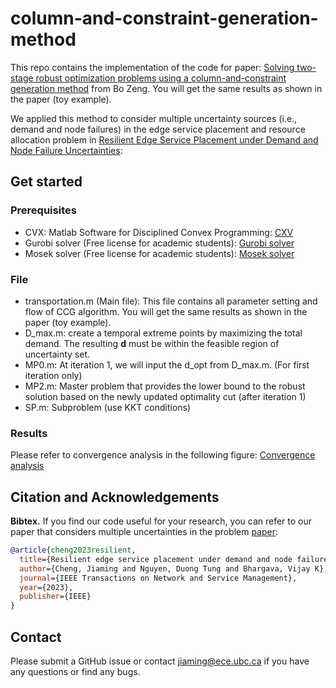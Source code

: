 # column-and-constraint-generation-method
This repo contains the implementation of the code for paper: [Solving two-stage robust optimization problems using a column-and-constraint generation method]([https://www.sciencedirect.com/science/article/abs/pii/S0167637713000618]) from Bo Zeng. You will get the same results as shown in the paper (toy example). 

We applied this method to consider multiple uncertainty sources (i.e., demand and node failures) in the edge service placement and resource allocation problem in [Resilient Edge Service Placement under Demand and Node Failure Uncertainties]([https://arxiv.org/abs/2310.00742](https://ieeexplore.ieee.org/abstract/document/10167783?casa_token=_vuz5dB52fQAAAAA:UIhkQsUAfWGxBFcX2zOnfwhgUbIXk1ZVncskwtH5hjPtYkNcc_qcBr1UD4Wv6SrVert4Thr6)):

## Get started
### Prerequisites
- CVX: Matlab Software for Disciplined Convex Programming: [CXV](http://cvxr.com/cvx/)
- Gurobi solver (Free license for academic students): [Gurobi solver](https://www.gurobi.com/academia/academic-program-and-licenses/)
- Mosek solver (Free license for academic students):  [Mosek solver](https://www.mosek.com/)
### File
- transportation.m (Main file): This file contains all parameter setting and flow of CCG algorithm. You will get the same results as shown in the paper (toy example).
- D_max.m: create a temporal extreme points by maximizing the total demand. The resulting **d** must be within the feasible region of uncertainty set.
- MP0.m: At iteration 1, we will input the d_opt from D_max.m. (For first iteration only)
- MP2.m: Master problem that provides the lower bound to the robust solution based on the newly updated optimality cut (after iteration 1)
- SP.m: Subproblem (use KKT conditions)

  
### Results
Please refer to convergence analysis in the following figure:
[Convergence analysis](Convergence.jpg)


## Citation and Acknowledgements
**Bibtex.**
If you find our code useful for your research, you can refer to our paper that considers multiple uncertainties in the problem [paper]([https://arxiv.org/abs/2310.00742](https://ieeexplore.ieee.org/abstract/document/10167783?casa_token=_vuz5dB52fQAAAAA:UIhkQsUAfWGxBFcX2zOnfwhgUbIXk1ZVncskwtH5hjPtYkNcc_qcBr1UD4Wv6SrVert4Thr6)):
```bibtex
@article{cheng2023resilient,
  title={Resilient edge service placement under demand and node failure uncertainties},
  author={Cheng, Jiaming and Nguyen, Duong Tung and Bhargava, Vijay K},
  journal={IEEE Transactions on Network and Service Management},
  year={2023},
  publisher={IEEE}
}
```

## Contact
Please submit a GitHub issue or contact [jiaming@ece.ubc.ca](mailto:jiaming@ece.ubc.ca) if you have any questions or find any bugs.
